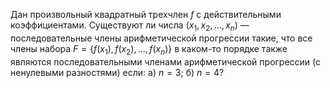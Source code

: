 Дан  произвольный  квадратный  трехчлен  $f$  с  действительными коэффициентами. Существуют ли числа $({{x}_{1}},{{x}_{2}},\ldots ,{{x}_{n}})$ — последовательные члены  арифметической прогрессии такие,  что  все  члены набора $F=\{f({{x}_{1}}),f({{x}_{2}}),\ldots ,f({{x}_{n}})\}$  в каком-то порядке  также  являются последовательными членами арифметической прогрессии (с ненулевыми разностями) если: а) $n=3$; б) $n=4$?